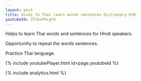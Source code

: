 ```yaml
---
layout: post
title: Hindi to Thai learn words sentences dictionary 630 
youtubeId: ZTvkvPdcgf4
---
```

 
 
Helps to learn Thai words and sentences for Hindi speakers.

Opportunitiy to repeat the words sentences. 

Practice Thai language. 
 
{% include youtubePlayer.html id=page.youtubeId %}
 
 
{% include analytics.html %}